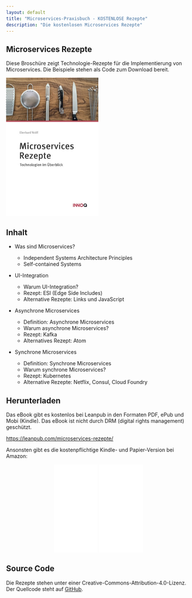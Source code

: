 ```yaml
---
layout: default
title: "Microservices-Praxisbuch - KOSTENLOSE Rezepte"
description: "Die kostenlosen Microservices Rezepte"
---
```


Microservices Rezepte
---

Diese Broschüre zeigt Technologie-Rezepte für die Implementierung von
Microservices. Die Beispiele stehen als Code zum Download bereit.

<img src="images/rezepte.jpg" width="50%" /> 


## Inhalt

* Was sind Microservices?
  - Independent Systems Architecture Principles
  - Self-contained Systems

* UI-Integration
  - Warum UI-Integration?
  - Rezept: ESI (Edge Side Includes)
  - Alternative Rezepte: Links und JavaScript

* Asynchrone Microservices
  - Definition: Asynchrone Microservices
  - Warum asynchrone Microservices?
  - Rezept: Kafka
  - Alternatives Rezept: Atom

* Synchrone Microservices
  - Definition: Synchrone Microservices
  - Warum synchrone Microservices?
  - Rezept: Kubernetes
  - Alternative Rezepte: Netflix, Consul, Cloud Foundry

## Herunterladen

Das eBook gibt es kostenlos bei Leanpub in den Formaten PDF,
ePub und
Mobi (Kindle). Das eBook ist nicht durch DRM (digital rights
management) geschützt.

<https://leanpub.com/microservices-rezepte/>

Ansonsten gibt es die kostenpflichtige Kindle- und Papier-Version bei Amazon:

<center>
<iframe style="width:120px;height:240px;" marginwidth="0"
marginheight="0" scrolling="no" frameborder="0"
src="//ws-eu.amazon-adsystem.com/widgets/q?ServiceVersion=20070822&OneJS=1&Operation=GetAdHtml&MarketPlace=DE&source=ss&ref=as_ss_li_til&ad_type=product_link&tracking_id=springbuch-21&marketplace=amazon&region=DE&placement=1979140022&asins=1979140022&linkId=ae077ac5bb743771250ea8e0ac3f447c&show_border=true&link_opens_in_new_window=true"></iframe>
<iframe style="width:120px;height:240px;" marginwidth="0" marginheight="0" scrolling="no" frameborder="0" src="//ws-eu.amazon-adsystem.com/widgets/q?ServiceVersion=20070822&OneJS=1&Operation=GetAdHtml&MarketPlace=DE&source=ss&ref=as_ss_li_til&ad_type=product_link&tracking_id=springbuch-21&marketplace=amazon&region=DE&placement=B076X4RC4Y&asins=B076X4RC4Y&linkId=a09a809a9ce08cc64a5057442c8250b5&show_border=true&link_opens_in_new_window=true"></iframe>
</center>


## Source Code

Die Rezepte stehen unter einer
Creative-Commons-Attribution-4.0-Lizenz. Der Quellcode steht auf
[GitHub](https://github.com/ewolff/microservices-rezepte).
